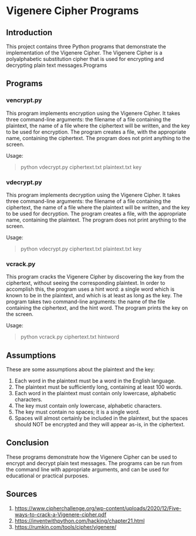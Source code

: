 # Vigenere Cipher Programs
## Introduction

This project contains three Python programs that demonstrate the implementation of the Vigenere Cipher. The Vigenere Cipher is a polyalphabetic substitution cipher that is used for encrypting and decrypting plain text messages.Programs

## Programs
### vencrypt.py

This program implements encryption using the Vigenere Cipher. It takes three command-line arguments: the filename of a file containing the plaintext, the name of a file where the ciphertext will be written, and the key to be used for encryption. The program creates a file, with the appropriate name, containing the ciphertext. The program does not print anything to the screen.

Usage:
> python vdecrypt.py ciphertext.txt plaintext.txt key

### vdecrypt.py
This program implements decryption using the Vigenere Cipher. It takes three command-line arguments: the filename of a file containing the ciphertext, the name of a file where the plaintext will be written, and the key to be used for decryption. The program creates a file, with the appropriate name, containing the plaintext. The program does not print anything to the screen.

Usage:
> python vdecrypt.py ciphertext.txt plaintext.txt key

### vcrack.py
This program cracks the Vigenere Cipher by discovering the key from the ciphertext, without seeing the corresponding plaintext. In order to accomplish this, the program uses a hint word: a single word which is known to be in the plaintext, and which is at least as long as the key. The program takes two command-line arguments: the name of the file containing the ciphertext, and the hint word. The program prints the key on the screen.

Usage:
> python vcrack.py ciphertext.txt hintword

## Assumptions

These are some assumptions about the plaintext and the key:

1. Each word in the plaintext must be a word in the English language.
2. The plaintext must be sufficiently long, containing at least 100 words.
3. Each word in the plaintext must contain only lowercase, alphabetic characters.
4. The key must contain only lowercase, alphabetic characters.
5. The key must contain no spaces; it is a single word.
6. Spaces will almost certainly be included in the plaintext, but the spaces should NOT be encrypted and they will appear as-is, in the ciphertext.

## Conclusion

These programs demonstrate how the Vigenere Cipher can be used to encrypt and decrypt plain text messages. The programs can be run from the command line with appropriate arguments, and can be used for educational or practical purposes.

## Sources

1. https://www.cipherchallenge.org/wp-content/uploads/2020/12/Five-ways-to-crack-a-Vigenere-cipher.pdf
2. https://inventwithpython.com/hacking/chapter21.html
3. https://rumkin.com/tools/cipher/vigenere/